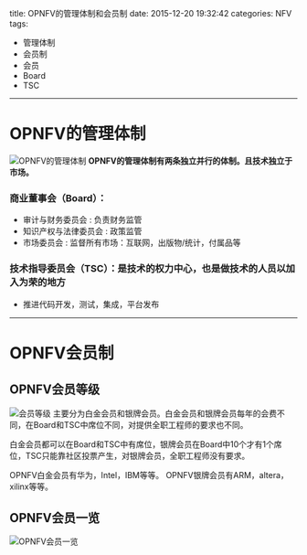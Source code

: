 title: OPNFV的管理体制和会员制
date: 2015-12-20 19:32:42
categories: NFV
tags: 
- 管理体制
- 会员制
- 会员
- Board
- TSC
---

# OPNFV的管理体制
![OPNFV的管理体制](/images/system_membership/management_system.png)
**OPNFV的管理体制有两条独立并行的体制。且技术独立于市场。**


### 商业董事会（Board）：
* 审计与财务委员会 : 负责财务监管
* 知识产权与法律委员会 : 政策监管
* 市场委员会 : 监督所有市场：互联网，出版物/统计，付属品等



### 技术指导委员会（TSC）：是技术的权力中心，也是做技术的人员以加入为荣的地方
* 推进代码开发，测试，集成，平台发布

---

# OPNFV会员制

## OPNFV会员等级
![会员等级](/images/system_membership/Membership_grade.png)
主要分为白金会员和银牌会员。白金会员和银牌会员每年的会费不同，在Board和TSC中席位不同，对提供全职工程师的要求也不同。

白金会员都可以在Board和TSC中有席位，银牌会员在Board中10个才有1个席位，TSC只能靠社区投票产生，对银牌会员，全职工程师没有要求。

OPNFV白金会员有华为，Intel，IBM等等。
OPNFV银牌会员有ARM，altera，xilinx等等。

## OPNFV会员一览
![OPNFV会员一览](/images/system_membership/MemberList.png)

